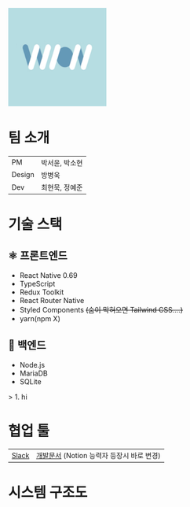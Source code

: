 <img
  src="https://github.com/danielyj147/wion/blob/main/wion_logo.png"
  alt="Italian Trulli"
  width="200"
  height="200"
/>

<h1>팀 소개</h1>
<table>
  <tr>
    <td>PM</td>
    <td>박서윤, 박소현</td>
  </tr>
  <tr>
    <td>Design</td>
    <td>방병욱</td>
  </tr>
  <tr>
    <td>Dev</td>
    <td>최현묵, 정예준</td>
  </tr>
</table>

<h1>기술 스택</h1>

<h2>⚛️ 프론트엔드</h2>
<ul>
  <li>React Native 0.69</li>
  <li>TypeScript</li>
  <li>Redux Toolkit</li>
  <li>React Router Native</li>
  <li>Styled Components <s>(숨이 막혀오면 Tailwind CSS....)</s></li>
  <li>yarn(npm X)</li>
</ul>

<h2>🐬 백엔드</h2>
<ul>
  <li>Node.js</li>
  <li>MariaDB</li>
  <li>SQLite</li>
</ul>
> 1. hi

<h1>협업 툴</h1>
<table>
  <tr>
    <td>
      <a
        href="https://join.slack.com/t/wion-workspace/shared_invite/zt-1dos1w7pv-dlyTmDmkOjYp5pjs7kHS8w"
        >Slack</a
      >
    </td>
    <td>
      <a
        href="https://docs.google.com/document/d/1Sbs515iTLo5PZHlzADYajagYliFWSaWuGYZVU1Ljczo/edit?usp=sharing"
        >개발문서</a
      >
      (Notion 능력자 등장시 바로 변경)
    </td>
  </tr>
</table>

<h1>시스템 구조도</h1>
